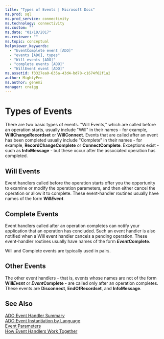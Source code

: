 ```yaml
---
title: "Types of Events | Microsoft Docs"
ms.prod: sql
ms.prod_service: connectivity
ms.technology: connectivity
ms.custom: ""
ms.date: "01/19/2017"
ms.reviewer: ""
ms.topic: conceptual
helpviewer_keywords: 
  - "EventComplete event [ADO]"
  - "events [ADO], types"
  - "Will events [ADO]"
  - "complete events [ADO]"
  - "WillEvent event [ADO]"
ms.assetid: f3327ea0-635a-43d4-bd78-c1674f62f1a2
author: MightyPen
ms.author: genemi
manager: craigg
---
```

# Types of Events
There are two basic types of events. "Will Events," which are called before an operation starts, usually include "Will" in their names - for example, **WillChangeRecordset** or **WillConnect**. Events that are called after an event has been completed usually include "Complete" in their names - for example, **RecordChangeComplete** or **ConnectComplete**. Exceptions exist - such as **InfoMessage** - but these occur after the associated operation has completed.  
  
## Will Events  
 Event handlers called before the operation starts offer you the opportunity to examine or modify the operation parameters, and then either cancel the operation or allow it to complete. These event-handler routines usually have names of the form <strong>Will*Event*</strong>.  
  
## Complete Events  
 Event handlers called after an operation completes can notify your application that an operation has concluded. Such an event handler is also notified when a Will event handler cancels a pending operation. These event-handler routines usually have names of the form <strong>*Event*Complete</strong>.  
  
 Will and Complete events are typically used in pairs.  
  
## Other Events  
 The other event handlers - that is, events whose names are not of the form <strong>Will*Event*</strong> or <strong>*Event*Complete</strong> - are called only after an operation completes. These events are **Disconnect**, **EndOfRecordset**, and **InfoMessage**.  
  
## See Also  
 [ADO Event Handler Summary](../../../ado/guide/data/ado-event-handler-summary.md)   
 [ADO Event Instantiation by Language](../../../ado/guide/data/ado-event-instantiation-by-language.md)   
 [Event Parameters](../../../ado/guide/data/event-parameters.md)   
 [How Event Handlers Work Together](../../../ado/guide/data/how-event-handlers-work-together.md)
